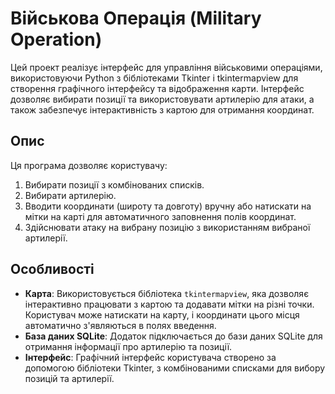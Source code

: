 # Військова Операція (Military Operation)

Цей проект реалізує інтерфейс для управління військовими операціями, використовуючи Python з бібліотеками Tkinter і tkintermapview для створення графічного інтерфейсу та відображення карти. Інтерфейс дозволяє вибирати позиції та використовувати артилерію для атаки, а також забезпечує інтерактивність з картою для отримання координат.

## Опис

Ця програма дозволяє користувачу:

1. Вибирати позиції з комбінованих списків.
2. Вибирати артилерію.
3. Вводити координати (широту та довготу) вручну або натискати на мітки на карті для автоматичного заповнення полів координат.
4. Здійснювати атаку на вибрану позицію з використанням вибраної артилерії.

## Особливості

- **Карта**: Використовується бібліотека `tkintermapview`, яка дозволяє інтерактивно працювати з картою та додавати мітки на різні точки. Користувач може натискати на карту, і координати цього місця автоматично з'являються в полях введення.
- **База даних SQLite**: Додаток підключається до бази даних SQLite для отримання інформації про артилерію та позиції.
- **Інтерфейс**: Графічний інтерфейс користувача створено за допомогою бібліотеки Tkinter, з комбінованими списками для вибору позицій та артилерії.

